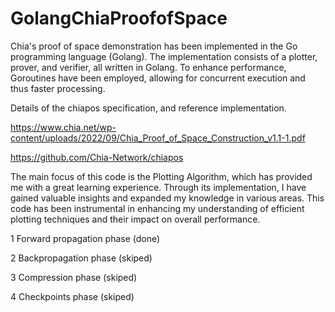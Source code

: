 # GolangChiaProofofSpace

Chia's proof of space demonstration has been implemented in the Go programming language (Golang). The implementation consists of a plotter, prover, and verifier, all written in Golang. To enhance performance, Goroutines have been employed, allowing for concurrent execution and thus faster processing.


 Details of the chiapos specification, and reference implementation.
 
 https://www.chia.net/wp-content/uploads/2022/09/Chia_Proof_of_Space_Construction_v1.1-1.pdf
 
 https://github.com/Chia-Network/chiapos

 The main focus of this code is the Plotting Algorithm, which has provided me with a great learning experience. Through its implementation, I have gained valuable insights and expanded my knowledge in various areas. This code has been instrumental in enhancing my understanding of efficient plotting techniques and their impact on overall performance.

 1 Forward propagation phase (done)
 
 2 Backpropagation phase (skiped)
 
 3 Compression phase (skiped)
 
 4 Checkpoints phase (skiped)

 
